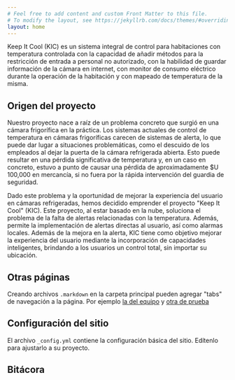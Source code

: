 ```yaml
---
# Feel free to add content and custom Front Matter to this file.
# To modify the layout, see https://jekyllrb.com/docs/themes/#overriding-theme-defaults
layout: home
---
```



Keep It Cool (KIC) es un sistema integral de control para habitaciones con temperatura controlada con la capacidad de añadir métodos para la restricción de entrada a personal no autorizado, con la habilidad de guardar información de la cámara en internet, con monitor de consumo eléctrico durante la operación de la habitación y con mapeado de temperatura de la misma.


## Origen del proyecto

Nuestro proyecto nace a raíz de un problema concreto que surgió en una cámara frigorífica en la práctica. Los sistemas actuales de control de temperatura en cámaras frigoríficas carecen de sistemas de alerta, lo que puede dar lugar a situaciones problemáticas, como el descuido de los empleados al dejar la puerta de la cámara refrigerada abierta. Esto puede resultar en una pérdida significativa de temperatura y, en un caso en concreto, estuvo a punto de causar una pérdida de aproximadamente   $U 100,000 en mercancía, si no fuera por la rápida intervención del guardia de seguridad.

Dado este problema y la oportunidad de mejorar la experiencia del usuario en cámaras refrigeradas, hemos decidido emprender el proyecto "Keep It Cool" (KIC). Este proyecto, al estar basado en la nube, soluciona el problema de la falta de alertas relacionadas con la temperatura. Además, permite la implementación de alertas directas al usuario, así como alarmas locales. Además de la mejora en la alerta, KIC tiene como objetivo mejorar la experiencia del usuario mediante la incorporación de capacidades inteligentes, brindando a los usuarios un control total, sin importar su ubicación.


## Otras páginas

Creando archivos `.markdown` en la carpeta principal pueden agregar "tabs" de navegación a la página. Por ejemplo [la del equipo](proyecto-keep-it-cool/docs/equipo.markdown) y [otra de prueba](prueba.markdown)

## Configuración del sitio

El archivo `_config.yml` contiene la configuración básica del sitio. Edítenlo para ajustarlo a su proyecto.

## Bitácora

